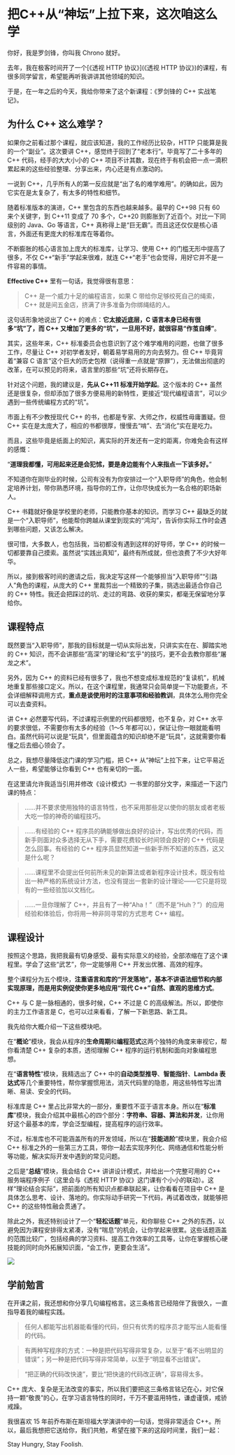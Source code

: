 # 把C++从“神坛”上拉下来，这次咱这么学

你好，我是罗剑锋，你叫我 Chrono 就好。

去年，我在极客时间开了一个[《透视 HTTP 协议》](《透视 HTTP 协议》)的课程，有很多同学留言，希望能再听我讲讲其他领域的知识。

于是，在一年之后的今天，我给你带来了这个新课程：《罗剑锋的 C++ 实战笔记》。

## 为什么 C++ 这么难学？ 

如果你之前看过那个课程，就应该知道，我的工作经历比较杂，HTTP 只能算是我的一个“副业”。这次要讲 C++，感觉终于回到了“老本行”。毕竟写了二十多年的 C++ 代码，经手的大大小小的 C++ 项目不计其数，现在终于有机会把一点一滴积累起来的这些经验整理、分享出来，内心还是有点激动的。

一说到 C++，几乎所有人的第一反应就是“出了名的难学难用”。的确如此，因为它实在是太复杂了，有太多的特性和细节。

随着标准版本的演进，C++ 里包含的东西也越来越多。最早的 C++98 只有 60 来个关键字，到 C++11 变成了 70 多个，C++20 则膨胀到了近百个。对比一下同级别的 Java、Go 等语言，C++ 真称得上是“巨无霸”。而且这还仅仅是核心语言，外面还有更庞大的标准库在等着你。

不断膨胀的核心语言加上庞大的标准库，让学习、使用 C++ 的门槛无形中提高了很多，不仅 C++“新手”学起来很难，就连 C++“老手”也会觉得，用好它并不是一件容易的事情。

**Effective C++** 里有一句话，我觉得很有意思：

> C++ 是一个威力十足的编程语言，如果 C 带给你足够绞死自己的绳索，C++ 就是间五金店，挤满了许多准备为你绑绳结的人。
> 


这句话形象地说出了 C++ 的难点：**它太接近底层，C 语言本身已经有很多“坑”了，而 C++ 又增加了更多的“坑”，一旦用不好，就很容易“作茧自缚”**。

其实，这些年来，C++ 标准委员会也意识到了这个难学难用的问题，也做了很多工作，尽量让 C++ 对初学者友好，朝着易学易用的方向去努力。但 C++ 毕竟背着“兼容 C 语言”这个巨大的历史包袱（说得重一点就是“原罪”），无法做出彻底的改革，在可以预见的将来，语言里的那些“坑”还将长期存在。

针对这个问题，我的建议是，**先从 C++11 标准开始学起**。这个版本的 C++ 虽然还是很复杂，但却添加了很多方便易用的新特性，更接近“现代编程语言”，可以少遇到一些传统编程方式的“坑”。

市面上有不少教授现代 C++ 的书，也都是专家、大师之作，权威性毋庸置疑。但 C++ 实在是太庞大了，相应的书都很厚，慢慢去“啃”、去“消化”实在是吃力。

而且，这些毕竟是纸面上的知识，离实际的开发还有一定的距离，你难免会有这样的感慨：

“**道理我都懂，可用起来还是会犯怵，要是身边能有个人来指点一下该多好。**”

不知道你在刚毕业的时候，公司有没有为你安排过一个“入职导师”的角色，他会制定培养计划，带你熟悉环境，指导你的工作，让你尽快成长为一名合格的职场新人。

C++ 书籍就好像是学校里的老师，只能教你基本的知识。而学习 C++ 最缺乏的就是一个“入职导师”，他能帮你跨越从课堂到现实的“鸿沟”，告诉你实际工作时会遇到哪些问题，又该怎么解决。

很可惜，大多数人，也包括我，当初都没有遇到这样的好导师，学 C++ 的时候一切都要靠自己摸索。虽然说“实践出真知”，最终有所成就，但也浪费了不少大好年华。

所以，接到极客时间的邀请之后，我决定写这样一个能够担当“入职导师”“引路人”角色的课程，从庞大的 C++ 里裁剪出一个精致的子集，挑选出最适合你自己的 C++ 特性。我还会把踩过的坑、走过的弯路、收获的果实，都毫无保留地分享给你。

## 课程特点 

既然要当“入职导师”，那我的目标就是一切从实际出发，只讲实实在在、脚踏实地的 C++ 知识，而不会讲那些“高深”的理论和“玄乎”的技巧，更不会去教你那些“屠龙之术”。

另外，因为 C++ 的资料已经有很多了，我也不想变成标准规范的“复读机”，机械地重复那些接口定义。所以，在这个课程里，我通常只会简单提一下功能要点，不会详细解释调用方式，**重点是谈使用时的注意事项和经验教训**，具体怎么用你完全可以去查资料。

讲 C++ 必然要写代码，不过课程示例里的代码都很短，也不复杂，对 C++ 水平的要求很低，不需要你有太多的经验（1～5 年都可以），保证让你一眼就能看明白。虽然代码可以说是“玩具”，但里面蕴含的知识却绝不是“玩具”，这就需要你看懂之后去细心领会了。

总之，我想尽量降低这门课的学习门槛，把 C++ 从“神坛”上拉下来，让它平易近人一些，希望能够让你看到 C++ 也有亲切的一面。

在这里请允许我适当引用并修改《设计模式》一书里的部分文字，来描述一下这门课的特点：

> ……并不要求使用独特的语言特性，也不采用那些足以使你的朋友或者老板大吃一惊的神奇的编程技巧。
> 


> ……有经验的 C++ 程序员的确能够做出良好的设计，写出优秀的代码，而新手则面对众多选择无从下手，需要花费较长时间领会良好的 C++ 代码是怎么回事。有经验的 C++ 程序员显然知道一些新手所不知道的东西，这又是什么呢？
> 


> ……课程里不会提出任何前所未见的新算法或者新程序设计技术，既没有给出一种严格的系统设计方法，也没有提出一套新的设计理论——它只是将现有的一些经验加以文档化。
> 


> ……一旦你理解了 C++，并且有了一种“Aha！”（而不是“Huh？”）的应用经验和体验后，你将用一种非同寻常的方式思考 C++ 编程。
> 


## 课程设计 

按照这个思路，我把我最有切身感受、最有实际意义的经验，全部浓缩在了这个课程里。学会了这些“武艺”，你一定能够用 C++ 开发出优雅、高效的程序。

整个课程分为五个模块，**注重语言和库的“开发落地”，基本不讲语法细节和内部实现原理，而是用实例促使你更多地应用“现代 C++”自然、直观的思维方式**。

C++ 与 C 是一脉相通的，很多时候，C++ 不过是 C 的高级解法。所以，即使你的主力工作语言是 C，也可以过来看看，了解一下新思路、新工具。

我先给你大概介绍一下这些模块吧。

在“**概论**”模块，我会从程序的**生命周期**和**编程范式**这两个独特的角度来审视它，帮你看清楚 C++ 复杂的本质，透彻理解 C++ 程序的运行机制和面向对象编程思想。

在“**语言特性**”模块，我精选出了 C++ 中的**自动类型推导**、**智能指针**、**Lambda 表达式**等几个重要特性，帮你掌握惯用法，消灭代码里的隐患，用这些特性写出清晰、易读、安全的代码。

标准库是 C++ 里占比非常大的一部分，重要性不亚于语言本身。所以在“**标准库**”模块，我会介绍其中最核心的四个部分：**字符串、容器、算法和并发**，让你用好这个最基本的库，学会泛型编程，提高程序的运行效率。

不过，标准库也不可能涵盖所有的开发领域，所以在“**技能进阶**”模块里，我会介绍 C++ 标准之外的一些第三方工具，带你一起去实现序列化、网络通信和性能分析等功能，解决实际开发中遇到的常见问题。

之后是“**总结**”模块，我会结合 C++ 讲讲设计模式，并给出一个完整可用的 C++ 服务端程序例子（这里会与《透视 HTTP 协议》这门课有个小小的联动）。这样“理论结合实际”，把前面的所有知识点都串联起来，让你看看在项目中 C++ 是具体怎么思考、设计、落地的。你实际动手研究一下代码，再试着改改，就能够把 C++ 的这些特性融会贯通了。

除此之外，我还特别设计了一个“**轻松话题**”单元，和你聊些 C++ 之外的东西，以避免因为课程安排得太紧凑，没有“喘息”的机会，让你学起来很累。这些话题涵盖的范围比较广，包括经典的学习资料、提高工作效率的工具等，让你在掌握核心硬技能的同时向外拓展知识面，“会工作，更要会生活”。

![](./images/00-01.jpeg)

## 学前勉言 

在开课之前，我还想和你分享几句编程格言。这三条格言已经陪伴了我很久，一直指导着我的编程实践。

> 任何人都能写出机器能看懂的代码，但只有优秀的程序员才能写出人能看懂的代码。
> 


> 有两种写程序的方式：一种是把代码写得非常复杂，以至于“看不出明显的错误”；另一种是把代码写得非常简单，以至于“明显看不出错误”。
> 


> “把正确的代码改快速”，要比“把快速的代码改正确”，容易得太多。
> 


C++ 庞大、复杂是无法改变的事实，所以我们要把这三条格言铭记在心，对它保持一颗“敬畏”的心，在学习语言特性的同时，千万不要滥用特性，谦虚谨慎，戒骄戒躁。

我很喜欢 15 年前乔布斯在斯坦福大学演讲中的一句话，觉得非常适合 C++。所以，最后我想把它送给你，我们共勉，希望在接下来的这段时间里，我们一起：

Stay Hungry, Stay Foolish.

